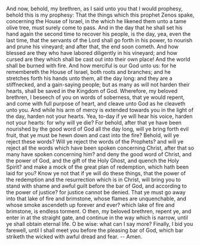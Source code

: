 And now, behold, my brethren, as I said unto you that I would prophesy, behold this is my prophesy: That the things which this prophet Zenos spake, concerning the House of Israel, in the which he likened them unto a tame olive tree, must surely come to pass. And in the day that he shall set his hand again the second time to recover his people, is the day, yea, even the last time, that the servants of the Lord shall go forth in his power, to nourish and prune his vineyard; and after that, the end soon cometh. And how blessed are they who have labored diligently in his vineyard; and how cursed are they which shall be cast out into their own place! And the world shall be burned with fire. And how merciful is our God unto us: for he remembereth the House of Israel, both roots and branches; and he stretches forth his hands unto them, all the day long: and they are a stiffnecked, and a gain-saying people; but as many as will not harden their hearts, shall be saved in the Kingdom of God. Wherefore, my beloved brethren, I beseech of you on words of soberness, that ye would repent, and come with full purpose of heart, and cleave unto God as he cleaveth unto you. And while his arm of mercy is extended towards you in the light of the day, harden not your hearts. Yea, to-day if ye will hear his voice, harden not your hearts: for why will ye die? For behold, after that ye have been nourished by the good word of God all the day long, will ye bring forth evil fruit, that ye must be hewn down and cast into the fire? Behold, will ye reject these words?  Will ye reject the words of the Prophets? and will ye reject all the words which have been spoken concerning Christ, after that so many have spoken concerning him? and deny the good word of Christ, and the power of God, and the gift of the Holy Ghost, and quench the Holy Spirit? and make a mock of the great plan of redemption, which hath been laid for you? Know ye not that if ye will do these things, that the power of the redemption and the resurrection which is in Christ, will bring you to stand with shame and awful guilt before the bar of God, and according to the power of justice? for justice cannot be denied. That ye must go away into that lake of fire and brimstone, whose flames are unquenchable, and whose smoke ascendeth up forever and ever? which lake of fire and brimstone, is endless torment. O then, my beloved brethren, repent ye, and enter in at the straight gate, and continue in the way which is narrow, until ye shall obtain eternal life. O be wise: what can I say more? Finally, I bid you farewell, until I shall meet you before the pleasing bar of God, which bar striketh the wicked with awful dread and fear. -- Amen.